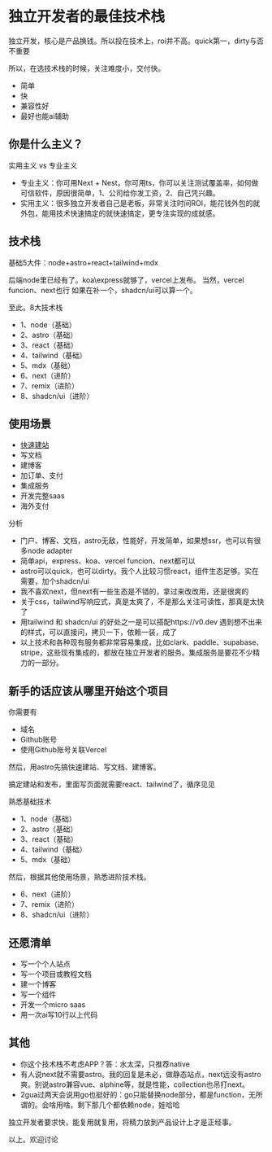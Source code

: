 # 独立开发者的最佳技术栈

独立开发，核心是产品换钱。所以投在技术上，roi并不高。quick第一，dirty与否不重要

所以，在选技术栈的时候，关注难度小，交付快。

- 简单
- 快
- 兼容性好
- 最好也能ai辅助

## 你是什么主义？

实用主义 vs 专业主义

- 专业主义：你可用Next + Nest，你可用ts，你可以关注测试覆盖率，如何做可信软件，原因很简单，1、公司给你发工资，2、自己凭兴趣。
- 实用主义：很多独立开发者自己是老板，非常关注时间ROI，能花钱外包的就外包，能用技术快速搞定的就快速搞定，更专注实现的成就感。

## 技术栈

基础5大件：node+astro+react+tailwind+mdx

后端node里已经有了。koa\express就够了，vercel上发布。
当然，vercel funcion、next也行
如果在补一个，shadcn/ui可以算一个。

至此。8大技术栈

- 1、node（基础）
- 2、astro（基础）
- 3、react（基础）
- 4、tailwind（基础）
- 5、mdx（基础）
- 6、next（进阶）
- 7、remix（进阶）
- 8、shadcn/ui（进阶）

## 使用场景

- [快速建站](./scenes/website.md)
- 写文档
- 建博客
- 加订单、支付
- 集成服务
- 开发完整saas
- 海外支付

分析

- 门户、博客、文档，astro无敌，性能好，开发简单，如果想ssr，也可以有很多node adapter
- 简单api，express、koa、vercel funcion、next都可以
- astro可以quick，也可以dirty。我个人比较习惯react，组件生态足够。实在需要，加个shadcn/ui
- 我不喜欢next，但next有一些生态是不错的，拿过来改改用，还是很爽的
- 关于css，tailwind写响应式，真是太爽了，不是那么关注可读性，那真是太快了
- 用tailwind 和 shadcn/ui 的好处之一是可以搭配https://v0.dev 遇到想不出来的样式，可以直接问，拷贝一下，依赖一装，成了
- 以上技术和各种现有服务都非常容易集成，比如clark、paddle、supabase、stripe，这些现有集成的，都放在独立开发者的服务。集成服务是要花不少精力的一部分。

## 新手的话应该从哪里开始这个项目

你需要有

- 域名
- Github账号
- 使用Github账号关联Vercel

然后，用astro先搞快速建站、写文档、建博客。

搞定建站和发布，里面写页面就需要react、tailwind了，循序见见

熟悉基础技术

- 1、node（基础）
- 2、astro（基础）
- 3、react（基础）
- 4、tailwind（基础）
- 5、mdx（基础）

然后，根据其他使用场景，熟悉进阶技术栈。

- 6、next（进阶）
- 7、remix（进阶）
- 8、shadcn/ui（进阶）

## 还愿清单

- 写一个个人站点
- 写一个项目或教程文档
- 建一个博客
- 写一个组件
- 开发一个micro saas
- 用一次ai写10行以上代码

## 其他

- 你这个技术栈不考虑APP？答：水太深，只推荐native
- 有人说next就不需要astro。我的回复是未必，做静态站点，next远没有astro爽。别说astro兼容vue、alphine等，就是性能，collection也吊打next。
- 2gua过两天会说用go也挺好的：go只能替换node部分，都是function，无所谓的。会啥用啥。剩下那几个都依赖node，娃哈哈

独立开发者要求快，能复用就复用，将精力放到产品设计上才是正经事。

以上。欢迎讨论
